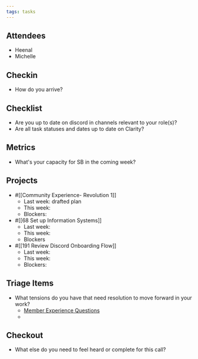 ```yaml
---
tags: tasks
---
```

## Attendees
- Heenal
- Michelle

## Checkin
- How do you arrive?

## Checklist
- Are you up to date on discord in channels relevant to your role(s)?
- Are all task statuses and dates up to date on Clarity?

## Metrics
- What's your capacity for SB in the coming week?

## Projects
- #[[Community Experience- Revolution 1]] 
	- Last week: drafted plan
	- This week:
	- Blockers:
- #[[68 Set up Information Systems]] 
	- Last week: 
	- This week:
	- Blockers
- #[[191 Review Discord Onboarding Flow]] 
	- Last week:
	- This week: 
	- Blockers: 

## Triage Items
- What tensions do you have that need resolution to move forward in your work?
	- [Member Experience Questions](https://app.clarity.so/superbenefit/notes/d9ef05b5-01a8-4c99-9156-b3d42e23c5e1)
	- 

## Checkout
- What else do you need to feel heard or complete for this call?
